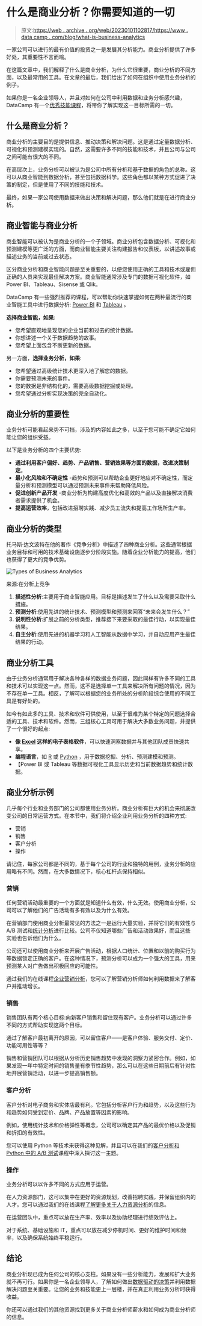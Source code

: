 # 什么是商业分析？你需要知道的一切

> 原文:[https://web . archive . org/web/20230101102817/https://www . data camp . com/blog/what-is-business-analytics](https://web.archive.org/web/20230101102817/https://www.datacamp.com/blog/what-is-business-analytics)

一家公司可以进行的最有价值的投资之一是发展其分析能力。商业分析提供了许多好处，其重要性不言而喻。

在这篇文章中，我们解释了什么是商业分析，为什么它很重要，商业分析的不同方面，以及最常用的工具。在文章的最后，我们给出了如何在组织中使用业务分析的例子。

如果你是一名企业领导人，并且对如何在公司中利用数据和业务分析感兴趣，DataCamp 有一个[优秀技能课程](https://web.archive.org/web/20221212135827/https://www.datacamp.com/tracks/foundational-data-skills-for-business-leaders)，将带你了解实现这一目标所需的一切。

## 什么是商业分析？

商业分析的主要目的是提供信息、推动决策和解决问题。这是通过定量数据分析、可视化和预测建模实现的。自然，这需要许多不同的技能和技术，并且公司与公司之间可能有很大的不同。

在高层次上，业务分析可以被认为是公司中所有分析和基于数据的角色的总称。这可以从商业智能到数据分析，甚至包括数据科学。这些角色都以某种方式促进了决策的制定，但是使用了不同的技能和技术。

最终，如果一家公司使用数据来做出决策和解决问题，那么他们就是在进行商业分析。

## 商业智能与商业分析

商业智能可以被认为是商业分析的一个子领域。商业分析包含数据分析、可视化和预测建模等更广泛的方面，而商业智能主要关注构建报告和仪表板，以讲述故事或描述业务的当前或过去状态。

区分商业分析和商业智能问题是至关重要的，以便您使用正确的工具和技术或雇佣正确的人员来实现最佳解决方案。商业智能通常涉及专门的数据可视化软件，如 Power BI、Tableau、Sisense 或 Qlik。

DataCamp 有一些强烈推荐的课程，可以帮助你快速掌握如何在两种最流行的商业智能工具中进行数据分析: [Power BI](https://web.archive.org/web/20221212135827/https://www.datacamp.com/learn/power-bi) 和 [Tableau](https://web.archive.org/web/20221212135827/https://www.datacamp.com/learn/tableau) 。

**选择商业智能，如果**:

*   您希望直观地呈现您的企业当前和过去的统计数据。
*   你想讲述一个关于数据趋势的故事。
*   您希望上面包含不断更新的数据。

另一方面，**选择业务分析，如果**:

*   您希望通过高级统计技术更深入地了解您的数据。
*   你需要预测未来的事件。
*   您的数据是非结构化的，需要高级数据挖掘或处理。
*   您希望通过分析实现决策的完全自动化。

## 商业分析的重要性

业务分析可能看起来势不可挡，涉及的内容如此之多，以至于您可能不确定它如何能让您的组织受益。

以下是业务分析的四个主要优势:

*   **通过利用客户偏好、趋势、产品销售、营销效果等方面的数据，改进决策制定**。
*   **最小化风险和不确定性** -趋势和预测可以帮助企业更好地应对不确定性，而定量分析和预测模型可以通过预测未来事件来帮助降低风险。
*   **促进创新产品开发** -商业分析为构建高度优化和高效的产品以及直接解决消费者需求提供了机会。
*   **提高运营效率**，包括改进招聘实践、减少员工流失和提高工作场所生产率。

## 商业分析的类型

托马斯·达文波特在他的著作《竞争分析》中描述了四种商业分析。这些通常根据业务目标和可用的技术基础设施逐步分阶段实施。随着企业分析能力的提高，他们也获得了更大的竞争优势。

![Types of Business Analytics](../Images/83b099183ea90fc442dc693c0ae6cdbb.png)

来源:在分析上竞争

1.  **描述性分析**:主要用于商业智能应用。目标是描述发生了什么以及需要采取什么措施。
2.  **预测分析**:使用先进的统计技术、预测模型和预测来回答“未来会发生什么？”
3.  **说明性分析**:扩展之前的分析类型，推荐接下来要采取的最佳行动，以实现最佳结果。
4.  **自主分析**:使用先进的机器学习和人工智能从数据中学习，并自动应用产生最佳结果的行动。

## 商业分析工具

由于业务分析通常用于解决各种各样的数据业务问题，因此同样有许多不同的工具和技术可以实现这一点。然而，这不是选择单一工具来解决所有问题的情况，因为不存在单一工具。相反，了解可以根据您的业务所处的分析阶段综合使用的不同工具是有好处的。

如今有如此多的工具、技术和软件可供使用，以至于很难为某个特定的问题选择合适的工具、技术和软件。然而，三组核心工具可用于解决大多数业务问题，并提供了一个很好的起点:

*   **像 [Excel](https://web.archive.org/web/20221212135827/https://www.datacamp.com/courses/data-analysis-in-excel) 这样的电子表格软件**，可以快速洞察数据并与其他团队成员快速共享。
*   **编程语言**，如 [R](https://web.archive.org/web/20221212135827/https://www.datacamp.com/learn/r) 或 [Python](https://web.archive.org/web/20221212135827/https://www.datacamp.com/learn/python) ，用于数据挖掘、分析、预测建模和预测。
*   【Power BI 或 Tableau 等数据可视化工具显示历史和当前数据趋势和统计数据。

## 商业分析示例

几乎每个行业和业务部门的公司都使用业务分析。商业分析有巨大的机会来彻底改变公司的日常运营方式。在本节中，我们将介绍企业利用业务分析的四种方式:

*   营销
*   销售
*   客户分析
*   操作

请记住，每家公司都是不同的，基于每个公司的行业和独特的用例，业务分析的应用略有不同。然而，在大多数情况下，核心杠杆点保持相似。

### 营销

任何营销活动最重要的一个方面就是知道什么有效，什么无效。使用商业分析，公司可以了解他们的广告活动有多有效以及为什么有效。

在营销部门使用商业分析最常见的方法之一是运行大量实验，并将它们的有效性与 A/B 测试和[统计分析](https://web.archive.org/web/20221212135827/https://www.datacamp.com/courses/statistical-thinking-in-python-part-1)进行比较。公司不仅知道哪些广告和活动效果好，而且这些实验也告诉他们为什么。

公司还可以使用商业分析来开展广告活动，根据人口统计、位置和以前的购买行为等数据锁定正确的客户。在这种情况下，预测分析可以成为一个强大的工具，用来预测某人对广告做出积极回应的可能性。

通过我们的在线课程[企业营销分析](https://web.archive.org/web/20221212135827/https://www.datacamp.com/courses/marketing-analytics-for-business)，您可以了解营销分析师如何利用数据来了解客户并推动增长。

### 销售

销售团队有两个核心目标:向新客户销售和留住现有客户。业务分析可以通过许多不同的方式帮助实现这两个目标。

通过了解客户最初离开的原因，可以留住客户——是客户体验、服务交付、定价、功能可用性等等？

销售和营销团队可以根据从分析历史销售趋势中发现的洞察力紧密合作。例如，如果发现一年中特定时间的销售量有季节性趋势，那么可以在这些日期前后有针对性地开展营销活动，以进一步提高销售额。

### 客户分析

客户分析对电子商务和实体店最有利。它包括分析客户行为和趋势，以及这些行为和趋势如何受到定价、品牌、产品放置等因素的影响。

例如，使用统计技术和价格弹性等概念，公司可以确定其产品的最优价格以及促销和折扣的有效性。

您可以使用 Python 等技术来获得这种见解，并且可以在我们的[客户分析和 Python 中的 A/B 测试](https://web.archive.org/web/20221212135827/https://www.datacamp.com/courses/customer-analytics-and-ab-testing-in-python)课程中深入探讨这一主题。

### 操作

业务分析可以以许多不同的方式应用于运营。

在人力资源部门，这可以集中在更好的资源规划，改善招聘实践，并保留组织内的人才。您可以通过我们的在线课程[了解更多关于人力资源分析](https://web.archive.org/web/20221212135827/https://www.datacamp.com/courses/hr-analytics-exploring-employee-data-in-r)的信息。

在运营团队中，重点可以放在生产率、效率以及协助经理进行绩效评估上。

对于系统、基础设施和 IT，重点可以放在减少停机时间、更好的维护时间和频率，以及确保系统始终平稳运行。

## 结论

商业分析现已成为任何公司的核心支柱。如果没有一些分析能力，发展和扩大业务就不再可行。如果你是一名企业领导人，了解如何做出[数据驱动的决策](https://web.archive.org/web/20221212135827/https://www.datacamp.com/courses/data-driven-decision-making-for-business)并利用数据解决问题至关重要。让您的业务和技能更上一层楼，并在真正利用业务分析时获得收益。

你还可以通过我们的其他资源找到更多关于商业分析师薪水和如何成为商业分析师的信息。